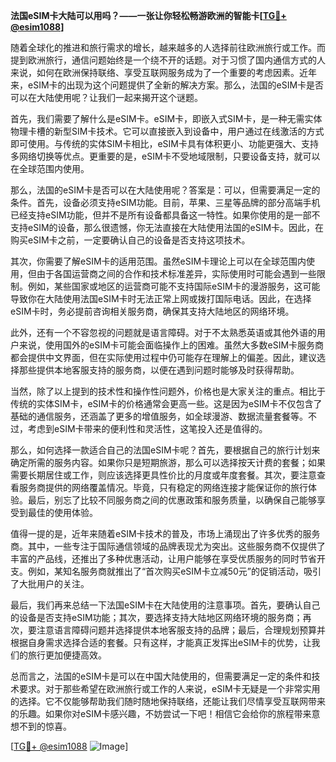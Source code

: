 **法国eSIM卡大陆可以用吗？——一张让你轻松畅游欧洲的智能卡[[TG💪+ @esim1088](https://t.me/s/esim1088)]**

随着全球化的推进和旅行需求的增长，越来越多的人选择前往欧洲旅行或工作。而提到欧洲旅行，通信问题始终是一个绕不开的话题。对于习惯了国内通信方式的人来说，如何在欧洲保持联络、享受互联网服务成为了一个重要的考虑因素。近年来，eSIM卡的出现为这个问题提供了全新的解决方案。那么，法国的eSIM卡是否可以在大陆使用呢？让我们一起来揭开这个谜题。

首先，我们需要了解什么是eSIM卡。eSIM卡，即嵌入式SIM卡，是一种无需实体物理卡槽的新型SIM卡技术。它可以直接嵌入到设备中，用户通过在线激活的方式即可使用。与传统的实体SIM卡相比，eSIM卡具有体积更小、功能更强大、支持多网络切换等优点。更重要的是，eSIM卡不受地域限制，只要设备支持，就可以在全球范围内使用。

那么，法国的eSIM卡是否可以在大陆使用呢？答案是：可以，但需要满足一定的条件。首先，设备必须支持eSIM功能。目前，苹果、三星等品牌的部分高端手机已经支持eSIM功能，但并不是所有设备都具备这一特性。如果你使用的是一部不支持eSIM的设备，那么很遗憾，你无法直接在大陆使用法国的eSIM卡。因此，在购买eSIM卡之前，一定要确认自己的设备是否支持这项技术。

其次，你需要了解eSIM卡的适用范围。虽然eSIM卡理论上可以在全球范围内使用，但由于各国运营商之间的合作和技术标准差异，实际使用时可能会遇到一些限制。例如，某些国家或地区的运营商可能不支持国际eSIM卡的漫游服务，这可能导致你在大陆使用法国eSIM卡时无法正常上网或拨打国际电话。因此，在选择eSIM卡时，务必提前咨询相关服务商，确保其支持大陆地区的网络环境。

此外，还有一个不容忽视的问题就是语言障碍。对于不太熟悉英语或其他外语的用户来说，使用国外的eSIM卡可能会面临操作上的困难。虽然大多数eSIM卡服务商都会提供中文界面，但在实际使用过程中仍可能存在理解上的偏差。因此，建议选择那些提供本地客服支持的服务商，以便在遇到问题时能够及时获得帮助。

当然，除了以上提到的技术性和操作性问题外，价格也是大家关注的重点。相比于传统的实体SIM卡，eSIM卡的价格通常会更高一些。这是因为eSIM卡不仅包含了基础的通信服务，还涵盖了更多的增值服务，如全球漫游、数据流量套餐等。不过，考虑到eSIM卡带来的便利性和灵活性，这笔投入还是值得的。

那么，如何选择一款适合自己的法国eSIM卡呢？首先，要根据自己的旅行计划来确定所需的服务内容。如果你只是短期旅游，那么可以选择按天计费的套餐；如果需要长期居住或工作，则应该选择更具性价比的月度或年度套餐。其次，要注意查看服务商提供的网络覆盖情况。毕竟，只有稳定的网络连接才能保证你的旅行体验。最后，别忘了比较不同服务商之间的优惠政策和服务质量，以确保自己能够享受到最佳的使用体验。

值得一提的是，近年来随着eSIM卡技术的普及，市场上涌现出了许多优秀的服务商。其中，一些专注于国际通信领域的品牌表现尤为突出。这些服务商不仅提供了丰富的产品线，还推出了多种优惠活动，让用户能够在享受优质服务的同时节省开支。例如，某知名服务商就推出了“首次购买eSIM卡立减50元”的促销活动，吸引了大批用户的关注。

最后，我们再来总结一下法国eSIM卡在大陆使用的注意事项。首先，要确认自己的设备是否支持eSIM功能；其次，要选择支持大陆地区网络环境的服务商；再次，要注意语言障碍问题并选择提供本地客服支持的品牌；最后，合理规划预算并根据自身需求选择合适的套餐。只有这样，才能真正发挥出eSIM卡的优势，让我们的旅行更加便捷高效。

总而言之，法国的eSIM卡是可以在中国大陆使用的，但需要满足一定的条件和技术要求。对于那些希望在欧洲旅行或工作的人来说，eSIM卡无疑是一个非常实用的选择。它不仅能够帮助我们随时随地保持联络，还能让我们尽情享受互联网带来的乐趣。如果你对eSIM卡感兴趣，不妨尝试一下吧！相信它会给你的旅程带来意想不到的惊喜。

[[TG💪+ @esim1088](https://t.me/s/esim1088) ![Image](https://i.postimg.cc/4NQfJmqS/Snipaste-2025-05-13-00-14-12.png)]